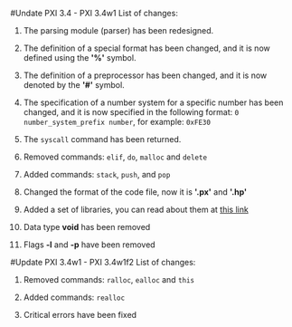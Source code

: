 #Undate PXI 3.4 - PXI 3.4w1
List of changes:

1. The parsing module (parser) has been redesigned.
    
2. The definition of a special format has been changed, and it is now defined using the **'%'** symbol.
    
3. The definition of a preprocessor has been changed, and it is now denoted by the **'#'** symbol.
    
4. The specification of a number system for a specific number has been changed, and it is now specified in the following format: ```0 number_system_prefix number```, for example: ```0xFE30```
    
5. The ```syscall``` command has been returned.
    
6. Removed commands: ```elif```, ```do```, ```malloc``` and ```delete```
    
7. Added commands: ```stack```, ```push```, and ```pop```
    
8. Changed the format of the code file, now it is **'.px'** and **'.hp'**
    
9. Added a set of libraries, you can read about them at [this link](https://github.com/aiv-tmc/Paxsi/blob/main/examples/lib)
    
10. Data type **void** has been removed
    
11. Flags **-l** and **-p** have been removed

#Update PXI 3.4w1 - PXI 3.4w1f2
List of changes:
    
1. Removed commands: ```ralloc```, ```ealloc``` and ```this```

2. Added commands: ```realloc```

3. Critical errors have been fixed

